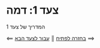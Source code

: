 # צעד 1: דמה

המדריך של צעד 1

[{]: <helper> (navStep)

⟸ <a href="../../README.md">בחזרה לפתיח</a> <b>║</b> <a href="step2.md">עבור לצעד הבא</a> ⟹

[}]: #